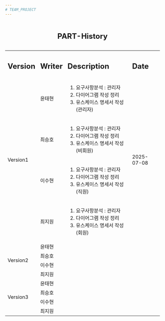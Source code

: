 ```yaml
---
# TEAM_PROJECT
---
```

<table>
  <caption><h2>PART-History</h2></caption>
        <tr>
            <td><h2>Version</h2></td>
            <td><h2>Writer</h2></td>
            <td><h2>Description</h2></td>
            <td><h2>Date</h2></td>
        </tr>
        <tr>
            <td rowspan="4">Version1</td>
            <td>윤태현</td>
            <td>
              <ol>
                <li>요구사항분석 : 관리자</li>
                <li>다이어그램 작성 정리</li>
                <li>유스케이스 명세서 작성(관리자)</li></ol></td>
            <td rowspan="4">2025-07-08</td>
        </tr>
        <tr>
<!--             <td></td> -->
            <td>최승호</td>
            <td>
              <ol>
                <li>요구사항분석 : 관리자</li>
                <li>다이어그램 작성 정리</li>
                <li>유스케이스 명세서 작성(비회원)</li></ol></td>
<!--             <td></td> -->
        </tr>
        <tr>
<!--             <td></td> -->
            <td>이수현</td>
            <td>
              <ol>
                <li>요구사항분석 : 관리자</li>
                <li>다이어그램 작성 정리</li>
                <li>유스케이스 명세서 작성(직원)</li></ol></td>
<!--             <td></td> -->
        </tr>
        <tr>
<!--             <td></td> -->
            <td>최지원</td>
            <td>
              <ol>
                <li>요구사항분석 : 관리자</li>
                <li>다이어그램 작성 정리</li>
                <li>유스케이스 명세서 작성(회원)</li></ol></td>
<!--             <td></td> -->
        </tr>
        <tr>
            <td rowspan="4">Version2</td>
            <td>윤태현</td>
            <td></td>
            <td></td>
        </tr>
        <tr>
<!--             <td></td> -->
            <td>최승호</td>
            <td></td>
            <td></td>
        </tr>
        <tr>
<!--             <td></td> -->
            <td>이수현</td>
            <td></td>
            <td></td>
        </tr>
        <tr>
<!--             <td></td> -->
            <td>최지원</td>
            <td></td>
            <td></td>
        </tr>
        <tr>
            <td rowspan="4">Version3</td>
            <td>윤태현</td>
            <td></td>
            <td></td>
        </tr>
        <tr>
<!--             <td></td> -->
            <td>최승호</td>
            <td></td>
            <td></td>
        </tr>
        <tr>
<!--             <td></td> -->
            <td>이수현</td>
            <td></td>
            <td></td>
        </tr>
        <tr>
<!--             <td></td> -->
            <td>최지원</td>
            <td></td>
            <td></td>
        </tr>
    </table>
